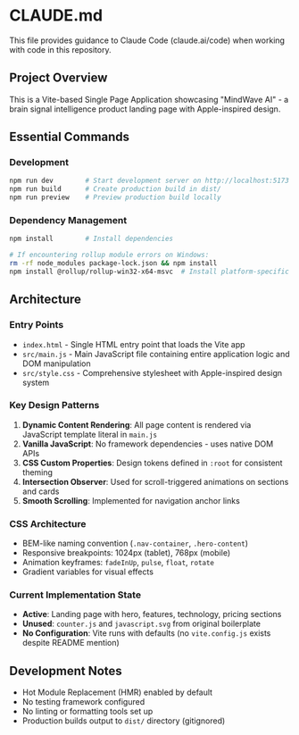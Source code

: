 # CLAUDE.md

This file provides guidance to Claude Code (claude.ai/code) when working with code in this repository.

## Project Overview

This is a Vite-based Single Page Application showcasing "MindWave AI" - a brain signal intelligence product landing page with Apple-inspired design.

## Essential Commands

### Development
```bash
npm run dev        # Start development server on http://localhost:5173
npm run build      # Create production build in dist/
npm run preview    # Preview production build locally
```

### Dependency Management
```bash
npm install        # Install dependencies

# If encountering rollup module errors on Windows:
rm -rf node_modules package-lock.json && npm install
npm install @rollup/rollup-win32-x64-msvc  # Install platform-specific dependency if needed
```

## Architecture

### Entry Points
- `index.html` - Single HTML entry point that loads the Vite app
- `src/main.js` - Main JavaScript file containing entire application logic and DOM manipulation
- `src/style.css` - Comprehensive stylesheet with Apple-inspired design system

### Key Design Patterns
1. **Dynamic Content Rendering**: All page content is rendered via JavaScript template literal in `main.js`
2. **Vanilla JavaScript**: No framework dependencies - uses native DOM APIs
3. **CSS Custom Properties**: Design tokens defined in `:root` for consistent theming
4. **Intersection Observer**: Used for scroll-triggered animations on sections and cards
5. **Smooth Scrolling**: Implemented for navigation anchor links

### CSS Architecture
- BEM-like naming convention (`.nav-container`, `.hero-content`)
- Responsive breakpoints: 1024px (tablet), 768px (mobile)
- Animation keyframes: `fadeInUp`, `pulse`, `float`, `rotate`
- Gradient variables for visual effects

### Current Implementation State
- **Active**: Landing page with hero, features, technology, pricing sections
- **Unused**: `counter.js` and `javascript.svg` from original boilerplate
- **No Configuration**: Vite runs with defaults (no `vite.config.js` exists despite README mention)

## Development Notes

- Hot Module Replacement (HMR) enabled by default
- No testing framework configured
- No linting or formatting tools set up
- Production builds output to `dist/` directory (gitignored)
